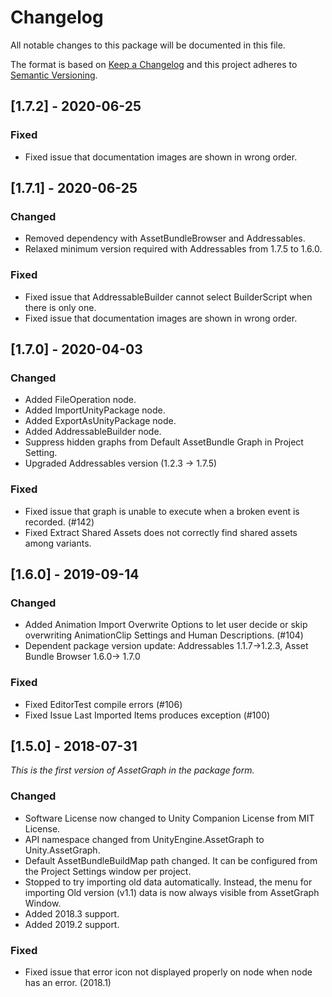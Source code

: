 # Changelog
All notable changes to this package will be documented in this file.

The format is based on [Keep a Changelog](http://keepachangelog.com/en/1.0.0/) and this project adheres to [Semantic Versioning](http://semver.org/spec/v2.0.0.html).

## [1.7.2] - 2020-06-25
### Fixed
- Fixed issue that documentation images are shown in wrong order.

## [1.7.1] - 2020-06-25
### Changed
- Removed dependency with AssetBundleBrowser and Addressables.
- Relaxed minimum version required with Addressables from 1.7.5 to 1.6.0.

### Fixed
- Fixed issue that AddressableBuilder cannot select BuilderScript when there is only one.
- Fixed issue that documentation images are shown in wrong order.


## [1.7.0] - 2020-04-03
### Changed
- Added FileOperation node.
- Added ImportUnityPackage node.
- Added ExportAsUnityPackage node.
- Added AddressableBuilder node.
- Suppress hidden graphs from Default AssetBundle Graph in Project Setting.
- Upgraded Addressables version (1.2.3 -> 1.7.5)

### Fixed
- Fixed issue that graph is unable to execute when a broken event is recorded. (#142)
- Fixed Extract Shared Assets does not correctly find shared assets among variants.

## [1.6.0] - 2019-09-14
### Changed
- Added Animation Import Overwrite Options to let user decide or skip overwriting AnimationClip Settings and Human Descriptions. (#104)
- Dependent package version update: Addressables 1.1.7->1.2.3, Asset Bundle Browser 1.6.0-> 1.7.0

### Fixed
- Fixed EditorTest compile errors (#106)
- Fixed Issue Last Imported Items produces exception (#100)

## [1.5.0] - 2018-07-31
*This is the first version of AssetGraph in the package form.*

### Changed
- Software License now changed to Unity Companion License from MIT License.
- API namespace changed from UnityEngine.AssetGraph to Unity.AssetGraph.
- Default AssetBundleBuildMap path changed. It can be configured from the Project Settings window per project.
- Stopped to try importing old data automatically. Instead, the menu for importing Old version (v1.1) data is now always visible from AssetGraph Window.
- Added 2018.3 support.
- Added 2019.2 support.

### Fixed
- Fixed issue that error icon not displayed properly on node when node has an error. (2018.1)

